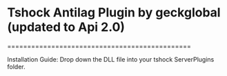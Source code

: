 # Tshock Antilag Plugin by geckglobal (updated to Api 2.0)
==============================================

Installation Guide:
Drop down the DLL file into your tshock ServerPlugins folder.
